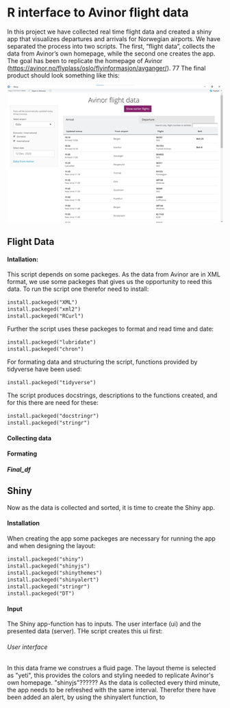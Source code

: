 # R interface to Avinor flight data

In this project we have collected real time flight data and created a shiny app that visualizes departures and arrivals for Norwegian airports. We have separated the process into two scripts. The first, “flight data”, collects the data from Avinor’s own homepage, while the second one creates the app. The goal has been to replicate the homepage of Avinor (https://avinor.no/flyplass/oslo/flyinformasjon/avganger/).
77 The final product should look something like this:


![Image of Shiny App](https://github.com/pederund/BAN400_project/blob/main/Shiny%20app%2C%20Avinor%20table.png)


## Flight Data
#### Intallation:
This script depends on some packeges. As the data from Avinor are in XML format, we use some packeges that gives us the opportunity to reed this data. To run the script one therefor need to install:

    install.packeged("XML")
    install.packeged("xml2")
    install.packeged("RCurl")

Further the script uses these packeges to format and read time and date:

    install.packeged("lubridate")
    install.packeged("chron")

For formating data and structuring the script, functions provided by tidyverse have been used: 

    install.packeged("tidyverse")

The script produces docstrings, descriptions to the functions created, and for this there are need for these:

    install.packeged("docstringr")
    install.packeged("stringr")

#### Collecting data


#### Formating


##### Final_df


## Shiny

Now as the data is collected and sorted, it is time to create the Shiny app.

#### Installation
When creating the app some packeges are necessary for running the app and when designing the layout: 

    install.packeged("shiny")
    install.packeged("shinyjs")
    install.packeged("shinythemes")
    install.packeged("shinyalert")
    install.packeged("stringr")
    install.packeged("DT")

#### Input
The Shiny app-function has to inputs. The user interface (ui) and the presented data (server). THe script creates this ui first:

###### User interface
In this data frame we construes a fluid page. The layout theme is selected as "yeti", this provides the colors and styling needed to replicate Avinor's 
own homepage. 
"shinyjs"??????
As the data is collected every third minute, the app needs to be refreshed with the same interval. Therefor there have been added an alert, by using the shinyalert function, 
to






